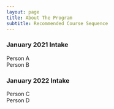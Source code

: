 ```yaml
---
layout: page
title: About The Program
subtitle: Recommended Course Sequence
---
```


### January 2021 Intake
Person A  
Person B

### January 2022 Intake
Person C  
Person D  
